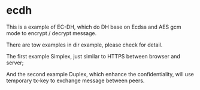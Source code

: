 # ecdh
This is a example of EC-DH, which do DH base on Ecdsa and AES gcm mode to encrypt / decrypt message.



There are tow examples in dir example, please check for detail.

The first example Simplex, just similar to HTTPS between browser and server;

And the second example Duplex, which enhance the confidentiality, will use temporary tx-key to exchange message between peers. 